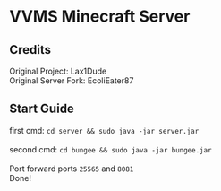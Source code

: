 # VVMS Minecraft Server

## Credits
Original Project: Lax1Dude
<br>
Original Server Fork: EcoliEater87
<br>
## Start Guide
first cmd: `cd server && sudo java -jar server.jar`
<br>
<br>
second cmd: `cd bungee && sudo java -jar bungee.jar`
<br>
<br>
Port forward ports `25565` and `8081`
<br>
Done!
